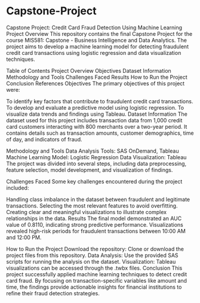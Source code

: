 # Capstone-Project
Capstone Project: Credit Card Fraud Detection Using Machine Learning
Project Overview
This repository contains the final Capstone Project for the course MIS581: Capstone - Business Intelligence and Data Analytics. The project aims to develop a machine learning model for detecting fraudulent credit card transactions using logistic regression and data visualization techniques.

Table of Contents
Project Overview
Objectives
Dataset Information
Methodology and Tools
Challenges Faced
Results
How to Run the Project
Conclusion
References
Objectives
The primary objectives of this project were:

To identify key factors that contribute to fraudulent credit card transactions.
To develop and evaluate a predictive model using logistic regression.
To visualize data trends and findings using Tableau.
Dataset Information
The dataset used for this project includes transaction data from 1,000 credit card customers interacting with 800 merchants over a two-year period. It contains details such as transaction amounts, customer demographics, time of day, and indicators of fraud.

Methodology and Tools
Data Analysis Tools: SAS OnDemand, Tableau
Machine Learning Model: Logistic Regression
Data Visualization: Tableau
The project was divided into several steps, including data preprocessing, feature selection, model development, and visualization of findings.

Challenges Faced
Some key challenges encountered during the project included:

Handling class imbalance in the dataset between fraudulent and legitimate transactions.
Selecting the most relevant features to avoid overfitting.
Creating clear and meaningful visualizations to illustrate complex relationships in the data.
Results
The final model demonstrated an AUC value of 0.8110, indicating strong predictive performance. Visualizations revealed high-risk periods for fraudulent transactions between 10:00 AM and 12:00 PM.

How to Run the Project
Download the repository: Clone or download the project files from this repository.
Data Analysis: Use the provided SAS scripts for running the analysis on the dataset.
Visualization: Tableau visualizations can be accessed through the .twbx files.
Conclusion
This project successfully applied machine learning techniques to detect credit card fraud. By focusing on transaction-specific variables like amount and time, the findings provide actionable insights for financial institutions to refine their fraud detection strategies.

